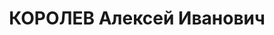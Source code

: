 ---
title: КОРОЛЕВ Алексей Иванович
description: "Род. в 1886, Вологодская губ., Дёр. Максачиха, русский, обр.: среднее,\
  \ член ВКП(б). Проживал: г. Пятигорск. Главный арбитр Орджоникидзевского крайисполкома\
  \ \n  Арестован 25.12.1937. Приговор: ВМН. Расстрелян"
---